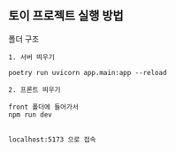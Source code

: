 ## 토이 프로젝트 실행 방법

폴더 구조


```
1. 서버 띄우기

poetry run uvicorn app.main:app --reload

2. 프론트 띄우기

front 폴더에 들어가서
npm run dev


localhost:5173 으로 접속
```